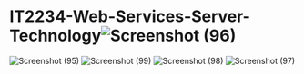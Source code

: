 # IT2234-Web-Services-Server-Technology![Screenshot (96)](https://github.com/user-attachments/assets/63eb521d-8f9a-4d2f-8a4c-b797bf74133b)
![Screenshot (95)](https://github.com/user-attachments/assets/88866abe-e4df-4e73-b516-824fa9bfa1f8)
![Screenshot (99)](https://github.com/user-attachments/assets/fbaf2032-035b-40a7-a355-5c70f00dbf57)
![Screenshot (98)](https://github.com/user-attachments/assets/4605d14e-6a5b-410e-b7a8-63b29f66ddbc)
![Screenshot (97)](https://github.com/user-attachments/assets/1a74af02-9de2-48aa-a781-9376ff64b16b)

